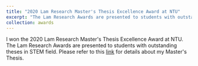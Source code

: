 ```yaml
---
title: "2020 Lam Research Master's Thesis Excellence Award at NTU"
excerpt: "The Lam Research Awards are presented to students with outstanding theses in STEM field."
collection: awards
---
```


I won the 2020 Lam Research Master's Thesis Excellence Award at NTU.
The Lam Research Awards are presented to students with outstanding theses in STEM field.
Please refer to this [link](https://po-chun-chien.github.io/publication/2020-06-thesis) for details about my Master's Thesis.
